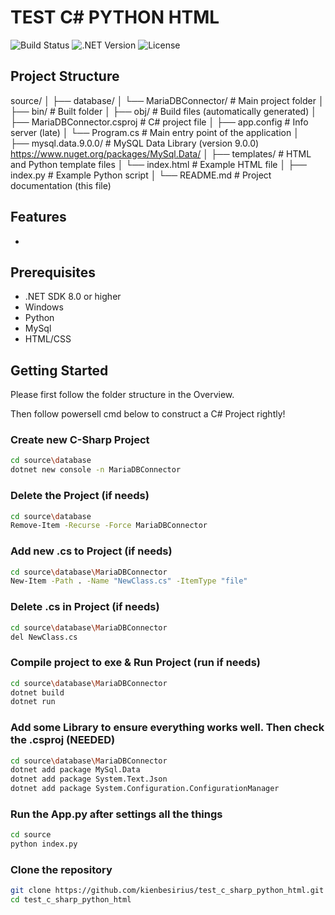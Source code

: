 # TEST C# PYTHON HTML

![Build Status](https://img.shields.io/badge/build-passing-brightgreen)
![.NET Version](https://img.shields.io/badge/.NET-8.0-blue)
![License](https://img.shields.io/badge/license-MIT-yellow)

## Project Structure
source/
│
├── database/
│   └── MariaDBConnector/          # Main project folder
│       ├── bin/                   # Built folder
│       ├── obj/                   # Build files (automatically generated)
│       ├── MariaDBConnector.csproj # C# project file
│       ├── app.config             # Info server (late)
│       └── Program.cs             # Main entry point of the application
│       
├── mysql.data.9.0.0/      # MySQL Data Library (version 9.0.0) https://www.nuget.org/packages/MySql.Data/
│
├── templates/                     # HTML and Python template files
│   └── index.html                 # Example HTML file
│ 
├── index.py                       # Example Python script
│
└── README.md                      # Project documentation (this file)


## Features
- 

## Prerequisites
- .NET SDK 8.0 or higher
- Windows
- Python
- MySql
- HTML/CSS

## Getting Started

Please first follow the folder structure in the Overview. 

Then follow powersell cmd below to construct a C# Project rightly!

### Create new C-Sharp Project
```bash
cd source\database                      
dotnet new console -n MariaDBConnector  
```

### Delete the Project (if needs)
```bash
cd source\database  
Remove-Item -Recurse -Force MariaDBConnector  
``` 

### Add new .cs to Project (if needs)
```bash
cd source\database\MariaDBConnector
New-Item -Path . -Name "NewClass.cs" -ItemType "file"
```

### Delete .cs in Project (if needs)
```bash
cd source\database\MariaDBConnector
del NewClass.cs
```

### Compile project to exe & Run Project (run if needs)
```bash
cd source\database\MariaDBConnector
dotnet build
dotnet run
```

### Add some Library to ensure everything works well. Then check the .csproj (NEEDED)
```bash
cd source\database\MariaDBConnector
dotnet add package MySql.Data
dotnet add package System.Text.Json
dotnet add package System.Configuration.ConfigurationManager
```

### Run the App.py after settings all the things
```bash
cd source
python index.py
```
### Clone the repository
```bash
git clone https://github.com/kienbesirius/test_c_sharp_python_html.git
cd test_c_sharp_python_html
```
